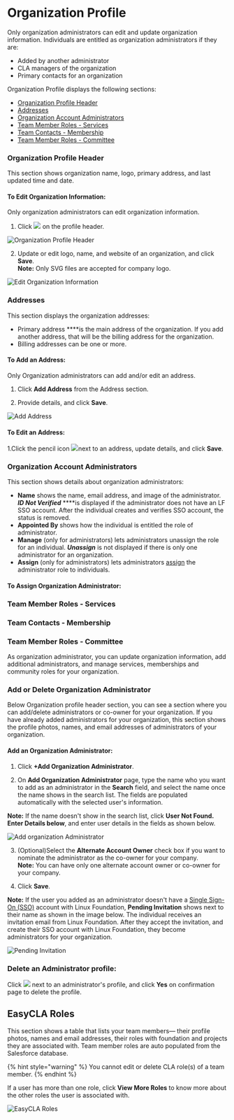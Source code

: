 # Organization Profile

Only organization administrators can edit and update organization information. Individuals are entitled as organization administrators if they are:

* Added by another administrator
* CLA managers of the organization
* Primary contacts for an organization

Organization Profile displays the following sections:

* [Organization Profile Header](organization-profile.md#organization-profile-header)
* [Addresses](organization-profile.md#addresses)
* [Organization Account Administrators](organization-profile.md#organization-account-administrators)
* [Team Member Roles - Services](organization-profile.md#team-member-roles-services-1)
* [Team Contacts - Membership](organization-profile.md#team-contacts-membership)
* [Team Member Roles - Committee](organization-profile.md#team-member-roles-services-1)

### Organization Profile Header

This section shows organization name, logo, primary address, and last updated time and date.

#### To Edit Organization Information:

Only organization administrators can edit organization information.

1. Click ![](https://firebasestorage.googleapis.com/v0/b/gitbook-28427.appspot.com/o/assets%2F-M2DCN9UgoRgMEkgnLyP%2F-MA6GWiKNR8NbAdZLdDp%2F-MA6JwfLBLbIeqxWexWs%2Fedit%20CTA%20button.png?alt=media&token=9bd600af-26bb-448f-9123-a08056015c16) on the profile header.

![Organization Profile Header](https://gblobscdn.gitbook.com/assets%2F-M2DCN9UgoRgMEkgnLyP%2F-MCG0ZgOotHmnpEOjEnM%2F-MCHSrkX0s_qAbub5_Bz%2Forg%20profile%20header.png?alt=media&token=e5085c7b-88c0-4992-93fb-13f1dae29fe8)

2. Update or edit logo, name, and website of an organization, and click **Save**.  
     **Note:** Only SVG files are accepted for company logo.

![Edit Organization Information](../../.gitbook/assets/edit-organization-information.png)

### Addresses

This section displays the organization addresses:

* Primary address ****is the main address of the organization. If you add another address, that will be the billing address for the organization.
* Billing addresses can be one or more.

#### To Add an Address:

Only Organization administrators can add and/or edit an address.

1.  Click **Add Address** from the Address section.

2. Provide details, and click **Save**.

![Add Address](../../.gitbook/assets/add-address.png)

#### To Edit an Address:

1.Click the pencil icon ![](../../.gitbook/assets/edit-cta.png)next to an address, update details, and click **Save**.

### Organization Account Administrators

This section shows details about organization administrators:

* **Name** shows the name, email address, and image of the administrator. _**ID Not Verified**_  ****is displayed if the administrator does not have an LF SSO account. After the individual creates and verifies SSO account, the status is removed.
* **Appointed By** shows how the individual is entitled the role of administrator.
* **Manage** \(only for administrators\) lets administrators unassign the role for an individual. _**Unassign**_ is not displayed if there is only one administrator for an organization.
* **Assign** \(only for administrators\) lets administrators [assign](organization-profile.md#to-assign-organization-administrator) the administrator role to individuals.

#### To Assign Organization Administrator:



### Team Member Roles - Services

### Team Contacts - Membership

### Team Member Roles - Committee

As organization administrator, you can update organization information, add additional administrators, and manage services, memberships and community roles for your organization.

### Add or Delete Organization Administrator <a id="add-delete-organization-administrator-alternate-account-owner"></a>

Below Organization profile header section, you can see a section where you can add/delete administrators or co-owner for your organization. If you have already added administrators for your organization, this section shows the profile photos, names, and email addresses of administrators of your organization.

#### Add an Organization Administrator: <a id="to-add-an-organization-admin-alternate-account-owner"></a>

1. Click **+Add Organization Administrator**.

2. On **Add Organization Administrator** page, type the name who you want to add as an administrator in the **Search** field, and select the name once the name shows in the search list. The fields are populated automatically with the selected user's information.

**Note:** If the name doesn't show in the search list, click **User Not Found. Enter Details below**, and enter user details in the fields as shown below.

![Add organization Administrator](../../.gitbook/assets/add-organization-administrator.png)

3. \(Optional\)Select the **Alternate Account Owner** check box if you want to nominate the administrator as the co-owner for your company.  
**Note:** You can have only one alternate account owner or co-owner for your company.

4. Click **Save**.

**Note:** If the user you added as an administrator doesn't have a [Single Sign-On \(SSO\)](../../sso/) account with Linux Foundation, **Pending Invitation** shows next to their name as shown in the image below. The individual receives an invitation email from Linux Foundation. After they accept the invitation, and create their SSO account with Linux Foundation, they become administrators for your organization.

![Pending Invitation](../../.gitbook/assets/pending-invitation.png)

### Delete an Administrator profile: 

Click ![](https://firebasestorage.googleapis.com/v0/b/gitbook-28427.appspot.com/o/assets%2F-M2DCN9UgoRgMEkgnLyP%2F-M9WNn7lqBje4DX2Irn-%2F-M9Y5z1DnSglCZbaXzg0%2Fdelete%20icon.png?alt=media&token=2333c400-d6bf-4c6e-93e9-52d4c00113d9) next to an administrator's profile, and click **Yes** on confirmation page to delete the profile.

## EasyCLA Roles <a id="team-member-roles-services"></a>

This section shows a table that lists your team members— their profile photos, names and email addresses, their roles with foundation and projects they are associated with. Team member roles are auto populated from the Salesforce database.

{% hint style="warning" %}
You cannot edit or delete CLA role\(s\) of a team member.
{% endhint %}

If a user has more than one role, click **View More Roles** to know more about the other roles the user is associated with.

![EasyCLA Roles](../../.gitbook/assets/easycla-roles.png)

